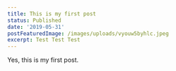 ```yaml
---
title: This is my first post
status: Published
date: '2019-05-31'
postFeaturedImage: /images/uploads/vyouw5byhlc.jpeg
excerpt: Test Test Test
---
```

Yes, this is my first post.
